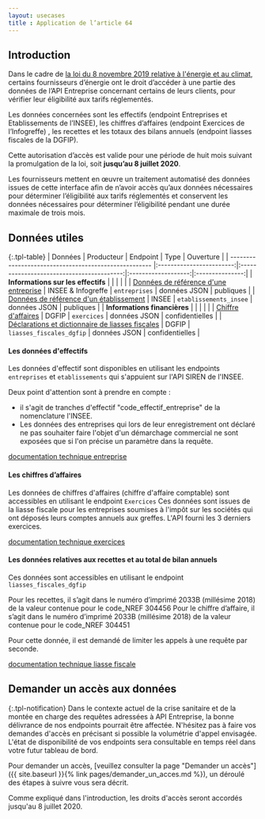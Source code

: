 ```yaml
---
layout: usecases
title : Application de l’article 64
---
```

## Introduction

Dans le cadre de [la loi du 8 novembre 2019 relative à l'énergie et au climat](https://www.legifrance.gouv.fr/affichTexteArticle.do;jsessionid=A814DF82C4C2339D1BA972DAF0487BD9.tplgfr44s_2?idArticle=JORFARTI000039356027&cidTexte=JORFTEXT000039355955&dateTexte=29990101&categorieLien=id), certains fournisseurs d’énergie ont le droit d’accéder à une partie des données de l’API Entreprise concernant certains de leurs clients, pour vérifier leur éligibilité aux tarifs réglementés.

Les données concernées sont les effectifs (endpoint Entreprises et Etablissements de l’INSEE), les chiffres d’affaires (endpoint Exercices de l’Infogreffe) , les recettes et les totaux des bilans annuels (endpoint liasses fiscales de la DGFIP).

Cette autorisation d’accès est valide pour une période de huit mois suivant la promulgation de la loi, soit **jusqu’au 8 juillet 2020**.

Les fournisseurs mettent en œuvre un traitement automatisé des données issues de cette interface afin de n’avoir accès qu’aux données nécessaires pour déterminer l’éligibilité aux tarifs réglementés et conservent les données nécessaires pour déterminer l’éligibilité pendant une durée maximale de trois mois.

## Données utiles

{:.tpl-table}
| Données                                              |        Producteur        |                 Endpoint                  |        Type         |    Ouverture    |
| ----------------------------------------------------- |:------------------------:|:-----------------------------------------:|:-------------------:|:---------------:|
| **Informations sur les effectifs**                            |                          |                                           |                     |                 |
| [Données de référence d'une entreprise](https://doc.entreprise.api.gouv.fr/?json#entreprises)                 |    INSEE & Infogreffe    |            `entreprises`            |    données JSON     |    publiques    |
| [Données de référence d'un établissement](https://doc.entreprise.api.gouv.fr/?json#etablissements)               |          INSEE           |          `etablissements_insee`           |    données JSON     |    publiques    |
| **Informations financières**                          |                          |                                           |                     |                 |
| [Chiffre d'affaires](https://doc.entreprise.api.gouv.fr/?json#exercices)                                    |          DGFIP           |                `exercices`                |    données JSON     | confidentielles |
| [Déclarations et dictionnaire de liasses fiscales](https://doc.entreprise.api.gouv.fr/?json#les-d-clarations-des-liasses-fiscales)      |          DGFIP           |         `liasses_fiscales_dgfip`          |    données JSON     | confidentielles |


#### Les données d'effectifs

Les données d'effectif sont disponibles en utilisant les endpoints `entreprises` et `etablissements` qui s'appuient sur l'API SIREN de l'INSEE.

Deux point d'attention sont à prendre en compte :
- il s'agit de tranches d'effectif "code_effectif_entreprise"  de la nomenclature  l'INSEE.
- Les données des entreprises qui lors de leur enregistrement ont déclaré ne pas souhaiter faire l'objet d'un démarchage commercial ne sont exposées que si l'on précise un paramètre dans la requête.

[documentation technique entreprise](https://doc.entreprise.api.gouv.fr/#entreprises)

#### Les chiffres d’affaires

Les données de chiffres d'affaires (chiffre d'affaire comptable) sont accessibles en utilisant le endpoint `Exercices`
Ces données sont issues de la liasse fiscale pour les entreprises soumises à l'impôt sur les sociétés qui ont déposés leurs comptes annuels aux greffes.
L'API fourni les 3 derniers exercices.

[documentation technique exercices](https://doc.entreprise.api.gouv.fr/#exercices)

#### Les données relatives aux recettes et au total de bilan annuels
Ces données sont accessibles en utilisant le endpoint `liasses_fiscales_dgfip`

Pour les recettes, il s’agit dans le numéro d’imprimé 2033B (millésime 2018) de la valeur contenue pour le code_NREF 304456
Pour le chiffre d’affaire, il s’agit dans le numéro d’imprimé 2033B (millésime 2018) de la valeur contenue pour le code_NREF 304451

Pour cette donnée, il est demandé de limiter les appels à une requête par seconde.

[documentation technique liasse fiscale](https://doc.entreprise.api.gouv.fr/#liasses-fiscales-dgfip)

## Demander un accès aux données

{:.tpl-notification}
Dans le contexte actuel de la crise sanitaire et de la montée en charge des requêtes adressées à API Entreprise, la bonne délivrance de nos endpoints pourrait être affectée. N'hésitez pas à faire vos demandes d'accès en précisant si possible la volumétrie d'appel envisagée. L'état de disponibilité de vos endpoints sera consultable en temps réel dans votre futur tableau de bord.

Pour demander un accès, [veuillez consulter la page "Demander un accès"]({{ site.baseurl }}{% link pages/demander_un_acces.md %}), un déroulé des étapes à suivre vous sera décrit.

Comme expliqué dans l'introduction, les droits d'accès seront accordés jusqu'au 8 juillet 2020.
